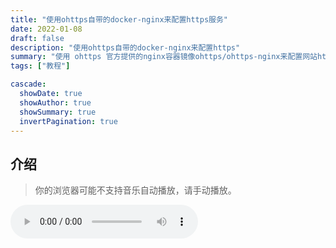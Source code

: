 ```yaml
---
title: "使用ohttps自带的docker-nginx来配置https服务"
date: 2022-01-08
draft: false
description: "使用ohttps自带的docker-nginx来配置https"
summary: "使用 ohttps 官方提供的nginx容器镜像ohttps/ohttps-nginx来配置网站https服务。"
tags: ["教程"]

cascade:
  showDate: true
  showAuthor: true
  showSummary: true
  invertPagination: true
---
```


## 介绍

> 你的浏览器可能不支持音乐自动播放，请手动播放。

 <audio id="music-player" autoplay controls >
    <source type="audio/mp3" src="/media/test.mp3"></source>
    <p>Your browser does not support the audio element.</p>
</audio>

<script>
    var player = document.getElementById("music-player");
    player.volume = 0.2;
    player.play()
    if (player.paused) { 
        player.paused=false;
        player.play(); 
    }    
</script>